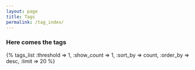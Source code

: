 ```yaml
---
layout: page
title: Tags 
permalink: /tag_index/
---
```


### Here comes the tags
<div class="article-tag">
  {% tags_list :threshold => 1, :show_count => 1, :sort_by => count, :order_by => desc, :limit => 20 %}
</div>